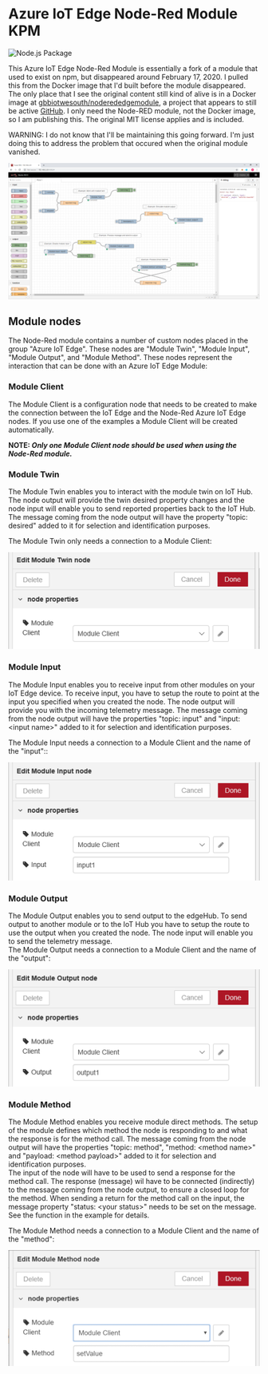 # Azure IoT Edge Node-Red Module KPM

![Node.js Package](https://github.com/kpm-at-hfi/node-red-contrib-azure-iot-edge-kpm/workflows/Node.js%20Package/badge.svg)

This Azure IoT Edge Node-Red Module is essentially a fork of a module that used to exist on npm, but disappeared around February 17, 2020. I pulled this from the Docker image that I'd built before the module disappeared. The only place that I see the original content still kind of alive is in a Docker image at [gbbiotwesouth/noderededgemodule](https://hub.docker.com/r/gbbiotwesouth/noderededgemodule/), a project that appears to still be active [GitHub](https://github.com/iotblackbelt/noderededgemodule). I only need the Node-RED module, not the Docker image, so I am publishing this. The original MIT license applies and is included.

WARNING: I do not know that I'll be maintaining this going forward. I'm just doing this to address the problem that occured when the original module vanished.

![screenshot](/images/screenshot.PNG)

## Module nodes
The Node-Red module contains a number of custom nodes placed in the group "Azure IoT Edge". These nodes are "Module Twin", "Module Input", "Module Output", and "Module Method". These nodes represent the interaction that can be done with an Azure IoT Edge Module:

### Module Client
The Module Client is a configuration node that needs to be created to make the connection between the IoT Edge and the Node-Red Azure IoT Edge nodes. If you use one of the examples a Module Client will be created automatically.

**NOTE: _Only one Module Client node should be used when using the Node-Red module._**

### Module Twin

The Module Twin enables you to interact with the module twin on IoT Hub. The node output will provide the twin desired property changes and the node input will enable you to send reported properties back to the IoT Hub. The message coming from the node output will have the property "topic: desired" added to it for selection and identification purposes.

The Module Twin only needs a connection to a Module Client:

![edit-module-twin](/images/edit-module-twin.PNG)

### Module Input

The Module Input enables you to receive input from other modules on your IoT Edge device. To receive input, you have to setup the route to point at the input you specified when you created the node. The node output will provide you with the incoming telemetry message. The message coming from the node output will have the properties "topic: input" and "input: &#x3C;input name&#x3E;" added to it for selection and identification purposes.

The Module Input needs a connection to a Module Client and the name of the "input"::

![edit-module-twin](/images/edit-module-input.PNG)

### Module Output

The Module Output enables you to send output to the edgeHub. To send output to another module or to the IoT Hub you have to setup the route to use the output when you created the node. The node input will enable you to send the telemetry message. <br/>
The Module Output needs a connection to a Module Client and the name of the "output": 

![edit-module-output](/images/edit-module-output.PNG)

### Module Method

The Module Method enables you receive module direct methods. The setup of the module defines which method the node is responding to and what the response is for the method call. The message coming from the node output will have the properties "topic: method", "method: &#x3C;method name&#x3E;" and "payload: &#x3C;method payload&#x3E;" added to it for selection and identification purposes.<br/>
The input of the node will have to be used to send a response for the method call. The response (message) wil have to be connected (indirectly) to the message coming from the node output, to ensure a closed loop for the method. When sending a return for the method call on the input, the message property "status: &#x3C;your status&#x3E;" needs to be set on the message. See the function in the example for details.

The Module Method needs a connection to a Module Client and the name of the "method": 

![edit-module-method](/images/edit-module-method.PNG)

